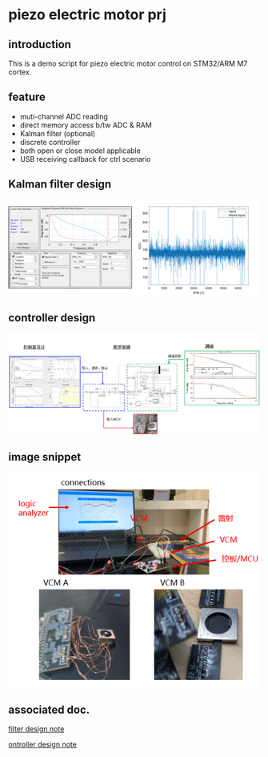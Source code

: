 # piezo electric motor prj 
## introduction
This is a demo script for piezo electric motor control on STM32/ARM M7 cortex. 
## feature
* muti-channel ADC reading
* direct memory access b/tw ADC & RAM
* Kalman filter (optional)
* discrete controller
* both open or close model applicable  
* USB receiving callback for ctrl scenario 
## Kalman filter design
![alt text](https://github.com/Wowowdog/demo-VCM-prj/blob/master/png/fil1.png?raw=true)

## controller design
![alt text](https://github.com/Wowowdog/demo-VCM-prj/blob/master/png/ctl1.png?raw=true)

## image snippet
![alt text](https://github.com/Wowowdog/demo-VCM-prj/blob/master/png/mag1.png?raw=true)

## associated doc.
[filter design note](https://drive.google.com/file/d/1aqMnyfdr6wfS0KhNzTkJJ_yOEIsFtxLj/view?usp=share_link)

[ontroller design note](https://drive.google.com/file/d/1aofWPQ_WVctiZDtwdYiYLdtpWiVnDgS7/view?usp=share_link)
